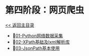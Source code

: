 # 第四阶段：网页爬虫

[<< 返回主目录](../README.MD)

- :blue_book:[01-Python网络数据采集](doc/01-Python网络数据采集.MD)
- :blue_book:[02-XPath基础及lxml解析库](doc/02-XPath基础及lxml解析库.MD)
- :blue_book:[03-JsonPath基本使用](doc/03-JsonPath基本使用.MD)
